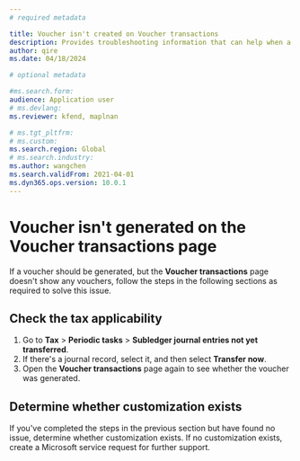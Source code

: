 ```yaml
---
# required metadata

title: Voucher isn't created on Voucher transactions
description: Provides troubleshooting information that can help when a voucher should be generated on the Voucher transactions page but isn't.
author: qire
ms.date: 04/18/2024

# optional metadata

#ms.search.form:
audience: Application user
# ms.devlang: 
ms.reviewer: kfend, maplnan

# ms.tgt_pltfrm: 
# ms.custom: 
ms.search.region: Global
# ms.search.industry: 
ms.author: wangchen
ms.search.validFrom: 2021-04-01
ms.dyn365.ops.version: 10.0.1
---
```


# Voucher isn't generated on the Voucher transactions page

If a voucher should be generated, but the **Voucher transactions** page doesn't show any vouchers, follow the steps in the following sections as required to solve this issue.

## Check the tax applicability

1. Go to **Tax** \> **Periodic tasks** \> **Subledger journal entries not yet transferred**.
2. If there's a journal record, select it, and then select **Transfer now**.
3. Open the **Voucher transactions** page again to see whether the voucher was generated.

## Determine whether customization exists

If you've completed the steps in the previous section but have found no issue, determine whether customization exists. If no customization exists, create a Microsoft service request for further support.
